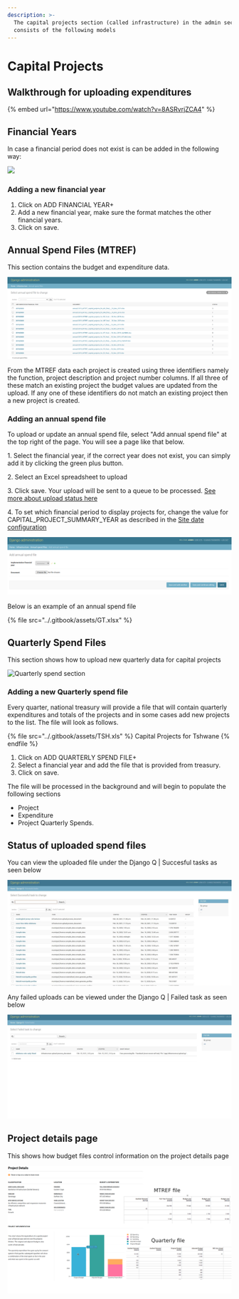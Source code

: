 ```yaml
---
description: >-
  The capital projects section (called infrastructure) in the admin section
  consists of the following models
---
```


# Capital Projects

## Walkthrough for uploading expenditures

{% embed url="https://www.youtube.com/watch?v=8ASRvrjZCA4" %}

## Financial Years

In case a financial period does not exist is can be added in the following way:

![](../.gitbook/assets/financial\_year.png)

### Adding a new financial year

1. Click on ADD FINANCIAL YEAR+
2. Add a new financial year, make sure the format matches the other financial years.
3. Click on save.

## Annual Spend Files (MTREF)

This section contains the budget and expenditure data.

![](../.gitbook/assets/annualspend.png)

From the MTREF data each project is created using three identifiers namely the function, project description and project number columns. If all three of these match an existing project the budget values are updated from the upload. If any one of these identifiers do not match an existing project then a new project is created.

### Adding an annual spend file

To upload or update an annual spend file, select "Add annual spend file" at the top right of the page. You will see a page like that below.&#x20;

1\. Select the financial year, if the correct year does not exist, you can simply add it by clicking the green plus button.

2\. Select an Excel spreadsheet to upload

3\. Click save. Your upload will be sent to a queue to be processed. [See more about upload status here](capital-projects.md#status-of-uploaded-spend-files)

4\. To set which financial period to display projects for, change the value for CAPITAL\_PROJECT\_SUMMARY\_YEAR as described in the [Site date configuration](site-date-configuration.md)

![](../.gitbook/assets/addannual.png)

Below is an example of an annual spend file

{% file src="../.gitbook/assets/GT.xlsx" %}

## Quarterly Spend Files

This section shows how to upload new quarterly data for capital projects

![Quarterly spend section](../.gitbook/assets/spend\_file.png)

### Adding a new Quarterly spend file

Every quarter, national treasury will provide a file that will contain quarterly expenditures and totals of the projects and in some cases add new projects to the list. The file will look as follows.

{% file src="../.gitbook/assets/TSH.xls" %}
Capital Projects for Tshwane
{% endfile %}

1. Click on ADD QUARTERLY SPEND FILE+
2. Select a financial year and add the file that is provided from treasury.
3. Click on save.

The file will be processed in the background and will begin to populate the following sections

* Project
* Expenditure
* Project Quarterly Spends.

## Status of uploaded spend files

You can view the uploaded file under the Django Q | Succesful tasks as seen below

![](<../.gitbook/assets/Successful Upload (1).JPG>)

Any failed uploads can be viewed under the Django Q | Failed task as seen below

![](<../.gitbook/assets/Failed Upload (1).JPG>)

## Project details page

This shows how budget files control information on the project details page

![](../.gitbook/assets/final.png)

